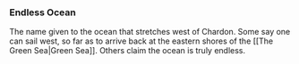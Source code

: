 ### Endless Ocean
The name given to the ocean that stretches west of Chardon. Some say one can sail west, so far as to arrive back at the eastern shores of the [[The Green Sea|Green Sea]]. Others claim the ocean is truly endless.